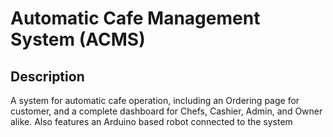 # Automatic Cafe Management System (ACMS)

## Description
A system for automatic cafe operation, including an Ordering page for customer, and a complete dashboard for Chefs, Cashier, Admin, and Owner alike. Also features an Arduino based robot connected to the system
